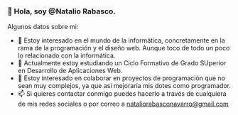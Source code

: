 ### 👋 Hola, soy @Natalio Rabasco.

Algunos datos sobre mi:

- 👀 Estoy interesado en el mundo de la informática, concretamente en la rama de la programación y el diseño web. Aunque toco de todo un poco lo relacionado con la informática.
- 🌱 Actualmente estoy estudiando un Ciclo Formativo de Grado SUperior en Desarrollo de Aplicaciones Web.
- 💞️ Estoy interesado en colaborar en proyectos de programación que no sean muy complejos, ya que así mejoraría mis dotes como programador.
- 📫 Si quieres contactar conmigo puedes hacerlo a través de cualquiera de mis redes sociales o por correo a nataliorabasconavarro@gmail.com
